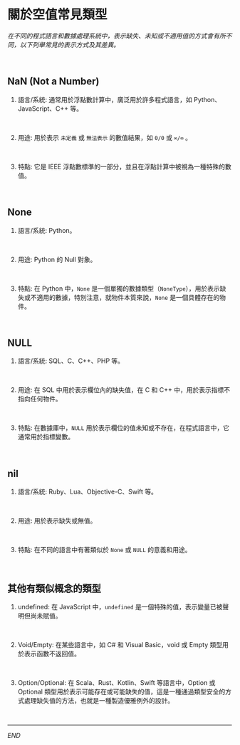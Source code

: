 # 關於空值常見類型

_在不同的程式語言和數據處理系統中，表示缺失、未知或不適用值的方式會有所不同，以下列舉常見的表示方式及其差異。_

<br>

## NaN (Not a Number)

1. 語言/系統: 通常用於浮點數計算中，廣泛用於許多程式語言，如 Python、JavaScript、C++ 等。

<br>

2. 用途: 用於表示 `未定義` 或 `無法表示` 的數值結果，如 `0/0` 或 `∞/∞` 。

<br>

3. 特點: 它是 IEEE 浮點數標準的一部分，並且在浮點計算中被視為一種特殊的數值。

<br>

## None

1. 語言/系統: Python。

<br>

2. 用途: Python 的 Null 對象。

<br>

3. 特點: 在 Python 中，`None` 是一個單獨的數據類型（`NoneType`），用於表示缺失或不適用的數據，特別注意，就物件本質來說，`None` 是一個具體存在的物件。

<br>

## NULL

1. 語言/系統: SQL、C、C++、PHP 等。

<br>

2. 用途: 在 SQL 中用於表示欄位內的缺失值，在 C 和 C++ 中，用於表示指標不指向任何物件。

<br>

3. 特點: 在數據庫中，`NULL` 用於表示欄位的值未知或不存在，在程式語言中，它通常用於指標變數。

<br>

## nil

1. 語言/系統: Ruby、Lua、Objective-C、Swift 等。

<br>

2. 用途: 用於表示缺失或無值。

<br>

3. 特點: 在不同的語言中有著類似於 `None` 或 `NULL` 的意義和用途。

<br>

## 其他有類似概念的類型

1. undefined: 在 JavaScript 中，`undefined` 是一個特殊的值，表示變量已被聲明但尚未賦值。

<br>

2. Void/Empty: 在某些語言中，如 C# 和 Visual Basic，void 或 Empty 類型用於表示函數不返回值。

<br>

3. Option/Optional: 在 Scala、Rust、Kotlin、Swift 等語言中，Option 或 Optional 類型用於表示可能存在或可能缺失的值，這是一種通過類型安全的方式處理缺失值的方法，也就是一種製造優雅例外的設計。

<br>

___

_END_